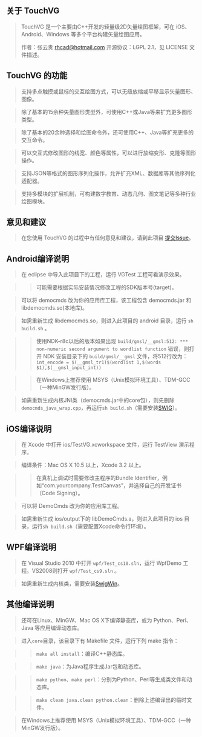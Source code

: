 关于 TouchVG
------------
> TouchVG 是一个主要由C++开发的轻量级2D矢量绘图框架，可在 iOS、Android、Windows 等多个平台构建矢量绘图应用。
> 
> 作者：张云贵 <rhcad@hotmail.com> 开源协议：LGPL 2.1，见 LICENSE 文件描述。

TouchVG 的功能
--------------
> 支持多点触摸或鼠标的交互绘图方式，可以无级放缩或平移显示矢量图形、图像。

> 除了基本的15余种矢量图形类型外，可使用C++或Java等来扩充更多图形类型。

> 除了基本的20余种选择和绘图命令外，还可使用C++、Java等扩充更多的交互命令。

> 可以交互式修改图形的线宽、颜色等属性，可以进行放缩变形、克隆等图形操作。

> 支持JSON等格式的图形序列化操作，允许扩充XML、数据库等其他序列化适配器。

> 支持多模块的扩展机制，可构建数字教育、动态几何、图文笔记等多种行业绘图模块。

意见和建议
----------
> 在您使用 TouchVG 的过程中有任何意见和建议，请到此项目 [提交Issue](http://git.oschina.net/rhcad/touchvg/issues)。

Android编译说明
--------------

> 在 eclipse 中导入此项目下的工程，运行 VGTest 工程可看演示效果。

>> 可能需要根据实际安装情况修改工程的SDK版本号(target)。
    
> 可以将 democmds 改为你的应用库工程，该工程包含 democmds.jar 和 libdemocmds.so(本地库)。

> 如需重新生成 libdemocmds.so，则进入此项目的 android 目录，运行 `sh build.sh` 。

>> 使用NDK-r8c以后的版本如果出现 `build/gmsl/__gmsl:512: *** non-numeric second argument to wordlist function` 错误，则打开 NDK 安装目录下的 `build/gmsl/__gmsl` 文件，将512行改为：
    `int_encode = $(__gmsl_tr1)$(wordlist 1,$(words $1),$(__gmsl_input_int))`

>> 在Windows上推荐使用 MSYS（Unix模拟环境工具）、TDM-GCC（一种MinGW发行版）。

> 如需重新生成内核JNI类（democmds.jar中的core包），则先删除 `democmds_java_wrap.cpp`，再运行`sh build.sh`（需要安装[SWIG](http://sourceforge.net/projects/swig/files/)）。

iOS编译说明
----------

> 在 Xcode 中打开 ios/TestVG.xcworkspace 文件，运行 TestView 演示程序。

> 编译条件：Mac OS X 10.5 以上，Xcode 3.2 以上。

>> 在真机上调试时需要修改主程序的Bundle Identifier，例如“com.yourcompany.TestCanvas”，并选择自己的开发证书（Code Signing）。

> 可以将 DemoCmds 改为你的应用库工程。

> 如需重新生成 ios/output下的 libDemoCmds.a，则进入此项目的 ios 目录，运行`sh build.sh`（需要配置Xcode命令行环境）。

WPF编译说明
----------

> 在 Visual Studio 2010 中打开 `wpf/Test_cs10.sln`，运行 WpfDemo 工程。VS2008则打开 `wpf/Test_cs9.sln` 。

> 如需重新生成内核类，需要安装[SwigWin](http://sourceforge.net/projects/swig/files/swigwin/)。
  
其他编译说明
--------
> 还可在Linux、MinGW、Mac OS X下编译静态库，或为 Python、Perl、Java 等应用编译动态库。

> 进入`core`目录，该目录下有 Makefile 文件，运行下列 make 指令：

>> `make all install`：编译C++静态库。

>> `make java`：为Java程序生成Jar包和动态库。

>> `make python`、`make perl`：分别为Python、Perl等生成类文件和动态库。

>> `make clean java.clean python.clean`：删除上述编译出的临时文件。

> 在Windows上推荐使用 MSYS（Unix模拟环境工具）、TDM-GCC（一种MinGW发行版）。
